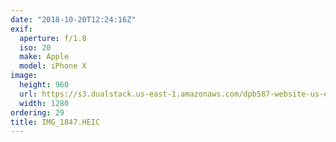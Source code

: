 ```yaml
---
date: "2018-10-20T12:24:16Z"
exif:
  aperture: f/1.8
  iso: 20
  make: Apple
  model: iPhone X
image:
  height: 960
  url: https://s3.dualstack.us-east-1.amazonaws.com/dpb587-website-us-east-1/asset/gallery/2018-europe-trip/96f541b1-d543-a1fe-94f7-12d63e062f1b~1280.jpg
  width: 1280
ordering: 29
title: IMG_1847.HEIC
---
```

